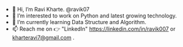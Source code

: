 - 👋 Hi, I’m Ravi Kharte. @ravik07
- 👀 I’m interested to work on Python and latest growing technology.
- 🌱 I’m currently learning Data Structure and Algorithm.
- 📫 Reach me on 👉 "LinkedIn" https://linkedin.com/in/ravik007 or kharteravi7@gmail.com .

<!---
ravik07/ravik07 is a ✨ special ✨ repository because its `README.md` (this file) appears on your GitHub profile.
You can click the Preview link to take a look at your changes.
--->

